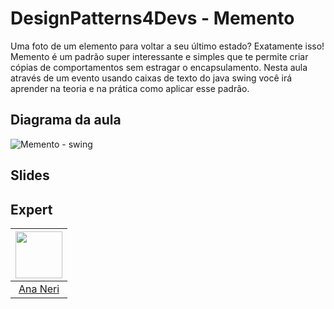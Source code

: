 # DesignPatterns4Devs - Memento

Uma foto de um elemento para voltar a seu último estado? Exatamente isso!
Memento é um padrão super interessante e simples que te permite criar cópias de comportamentos sem estragar o encapsulamento.
Nesta aula através de um evento usando caixas de texto do java swing você irá aprender na teoria e na prática como aplicar esse padrão.


## Diagrama da aula

![Memento - swing](https://user-images.githubusercontent.com/42419543/199124650-575959bd-fbfd-4fb8-8009-096022308cac.png)


## Slides

## Expert
| [<img src="https://avatars.githubusercontent.com/u/42419543?v=4" width="75px;"/>](https://github.com/anabneri) |
| :-: |
|[Ana Neri](https://github.com/anabneri)|# designpatterns4devs-overview-examples

